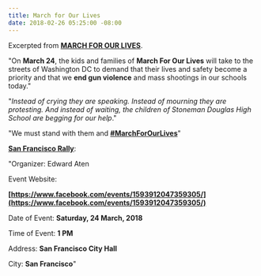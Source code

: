 ```yaml
---
title: March for Our Lives
date: 2018-02-26 05:25:00 -08:00
---
```


Excerpted from [**MARCH FOR OUR LIVES**](https://www.marchforourlives.com/).

"On **March 24**, the kids and families of **March For Our Lives** will take to the streets of Washington DC to demand that their lives and safety become a priority and that we **end gun violence** and mass shootings in our schools today."

"*Instead of crying they are speaking. Instead of mourning they are protesting. And instead of waiting, the children of Stoneman Douglas High School are begging for our help*."

"We must stand with them and [**#MarchForOurLives**](https://www.google.com/search?q=%23MarchForOurLives&rlz=1C1CHBF_enUS755US755&oq=%23MarchForOurLives&aqs=chrome..69i57j69i61j69i60.782j0j4&sourceid=chrome&ie=UTF-8)"

[**San Francisco Rally**](https://www.facebook.com/events/1593912047359305):

"Organizer:  Edward Aten

Event Website: 
 
**[https://www.facebook.com/events/1593912047359305/](https://www.facebook.com/events/1593912047359305/)**


Date of Event:  **Saturday, 24 March, 2018**

Time of Event:  **1 PM** 

Address:  **San Francisco City Hall**

City:  **San Francisco**"

